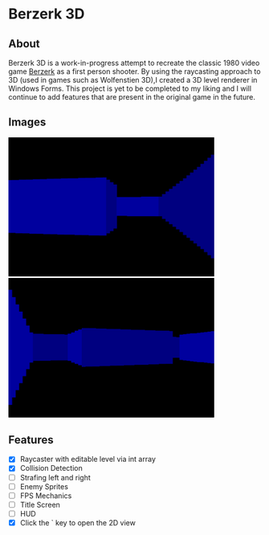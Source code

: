 # Berzerk 3D
## About
Berzerk 3D is a work-in-progress attempt to recreate the classic 1980 video game [Berzerk](https://en.wikipedia.org/wiki/Berzerk_(video_game)) as a first person shooter. By using the raycasting approach to 3D (used in games such as Wolfenstien 3D),I created a 3D level renderer in Windows Forms. This project is yet to be completed to my liking and I will continue to add features that are present in the original game in the future.
## Images
<img src="screenshot1.png" width="410" />   <img src="screenshot2.png" width="410" />
## Features
- [x] Raycaster with editable level via int array
- [x] Collision Detection
- [ ] Strafing left and right
- [ ] Enemy Sprites
- [ ] FPS Mechanics
- [ ] Title Screen
- [ ] HUD
- [x] Click the \` key to open the 2D view
